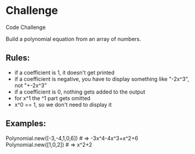 Challenge
=========

Code Challenge 

Build a polynomial equation from an array of numbers.

Rules:
--
- if a coefficient is 1, it doesn't get printed
- if a coefficient is negative, you have to display something like "-2x^3", not "+-2x^3"
- if a coefficient is 0, nothing gets added to the output
- for x^1 the ^1 part gets omitted
- x^0 == 1, so we don't need to display it


Examples:
--
Polynomial.new([-3,-4,1,0,6]) # => -3x^4-4x^3+x^2+6
Polynomial.new([1,0,2]) # => x^2+2

